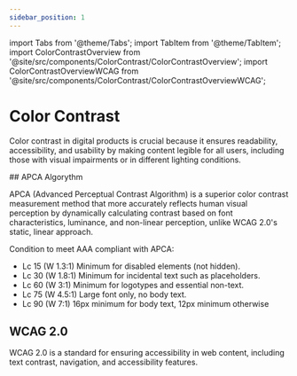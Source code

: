 ```yaml
---
sidebar_position: 1
---
```


import Tabs from '@theme/Tabs';
import TabItem from '@theme/TabItem';
import ColorContrastOverview from '@site/src/components/ColorContrast/ColorContrastOverview';
import ColorContrastOverviewWCAG from '@site/src/components/ColorContrast/ColorContrastOverviewWCAG';

# Color Contrast

Color contrast in digital products is crucial because it ensures readability, accessibility, and usability by making content legible for all users, including those with visual impairments or in different lighting conditions.

<Tabs>
<TabItem value="APCA" label="APCA" default>
## APCA Algorythm

APCA (Advanced Perceptual Contrast Algorithm) is a superior color contrast measurement method that more accurately reflects human visual perception by dynamically calculating contrast based on font characteristics, luminance, and non-linear perception, unlike WCAG 2.0's static, linear approach.

<ColorContrastOverview />

Condition to meet AAA compliant with APCA:

- Lc 15 (W 1.3:1) Minimum for disabled elements (not hidden).
- Lc 30 (W 1.8:1) Minimum for incidental text such as placeholders.
- Lc 60 (W 3:1) Minimum for logotypes and essential non-text.
- Lc 75 (W 4.5:1) Large font only, no body text.
- Lc 90 (W 7:1) 16px minimum for body text, 12px minimum otherwise
</TabItem>

<TabItem value="WCAG 2.0" label="WCAG 2.0">

## WCAG 2.0

WCAG 2.0 is a standard for ensuring accessibility in web content, including text contrast, navigation, and accessibility features.
<ColorContrastOverviewWCAG />

</TabItem>
</Tabs>
